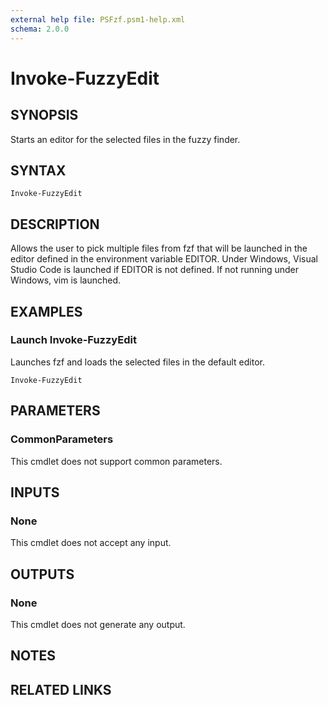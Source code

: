```yaml
---
external help file: PSFzf.psm1-help.xml
schema: 2.0.0
---
```


# Invoke-FuzzyEdit
## SYNOPSIS
Starts an editor for the selected files in the fuzzy finder.
## SYNTAX

```
Invoke-FuzzyEdit
```

## DESCRIPTION
Allows the user to pick multiple files from fzf that will be launched in the editor defined in the environment variable EDITOR.  Under Windows, Visual Studio Code is launched if EDITOR is not defined.  If not running under Windows, vim is launched.
## EXAMPLES

### Launch Invoke-FuzzyEdit
	
Launches fzf and loads the selected files in the default editor.


```
Invoke-FuzzyEdit
```

## PARAMETERS

### CommonParameters
This cmdlet does not support common parameters.
## INPUTS

### None 
This cmdlet does not accept any input.
## OUTPUTS

### None
This cmdlet does not generate any output.
## NOTES

## RELATED LINKS

